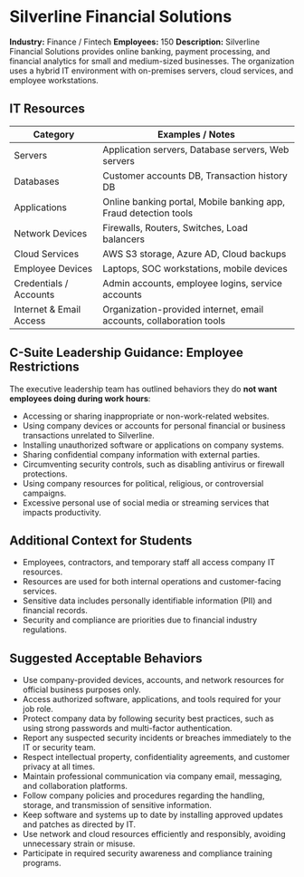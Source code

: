 # Silverline Financial Solutions

**Industry:** Finance / Fintech
**Employees:** 150
**Description:**
Silverline Financial Solutions provides online banking, payment processing, and financial analytics for small and medium-sized businesses. The organization uses a hybrid IT environment with on-premises servers, cloud services, and employee workstations.

## IT Resources

| Category                | Examples / Notes                                                    |
| ----------------------- | ------------------------------------------------------------------- |
| Servers                 | Application servers, Database servers, Web servers                  |
| Databases               | Customer accounts DB, Transaction history DB                        |
| Applications            | Online banking portal, Mobile banking app, Fraud detection tools    |
| Network Devices         | Firewalls, Routers, Switches, Load balancers                        |
| Cloud Services          | AWS S3 storage, Azure AD, Cloud backups                             |
| Employee Devices        | Laptops, SOC workstations, mobile devices                           |
| Credentials / Accounts  | Admin accounts, employee logins, service accounts                   |
| Internet & Email Access | Organization-provided internet, email accounts, collaboration tools |


## C-Suite Leadership Guidance: Employee Restrictions

The executive leadership team has outlined behaviors they do **not want employees doing during work hours**:

* Accessing or sharing inappropriate or non-work-related websites.
* Using company devices or accounts for personal financial or business transactions unrelated to Silverline.
* Installing unauthorized software or applications on company systems.
* Sharing confidential company information with external parties.
* Circumventing security controls, such as disabling antivirus or firewall protections.
* Using company resources for political, religious, or controversial campaigns.
* Excessive personal use of social media or streaming services that impacts productivity.


## Additional Context for Students

* Employees, contractors, and temporary staff all access company IT resources.
* Resources are used for both internal operations and customer-facing services.
* Sensitive data includes personally identifiable information (PII) and financial records.
* Security and compliance are priorities due to financial industry regulations.


## Suggested Acceptable Behaviors

* Use company-provided devices, accounts, and network resources for official business purposes only.
* Access authorized software, applications, and tools required for your job role.
* Protect company data by following security best practices, such as using strong passwords and multi-factor authentication.
* Report any suspected security incidents or breaches immediately to the IT or security team.
* Respect intellectual property, confidentiality agreements, and customer privacy at all times.
* Maintain professional communication via company email, messaging, and collaboration platforms.
* Follow company policies and procedures regarding the handling, storage, and transmission of sensitive information.
* Keep software and systems up to date by installing approved updates and patches as directed by IT.
* Use network and cloud resources efficiently and responsibly, avoiding unnecessary strain or misuse.
* Participate in required security awareness and compliance training programs.